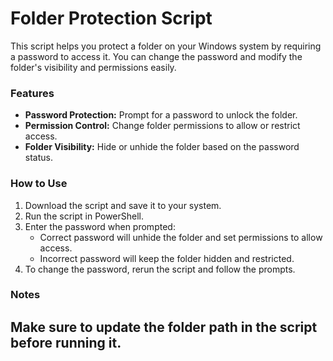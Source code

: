 # Folder Protection Script

This script helps you protect a folder on your Windows system by requiring a password to access it. You can change the password and modify the folder's visibility and permissions easily.

### Features
- **Password Protection:** Prompt for a password to unlock the folder.
- **Permission Control:** Change folder permissions to allow or restrict access.
- **Folder Visibility:** Hide or unhide the folder based on the password status.

### How to Use
1. Download the script and save it to your system.
2. Run the script in PowerShell.
3. Enter the password when prompted:
   - Correct password will unhide the folder and set permissions to allow access.
   - Incorrect password will keep the folder hidden and restricted.
4. To change the password, rerun the script and follow the prompts.

### Notes
Make sure to update the folder path in the script before running it.
---
